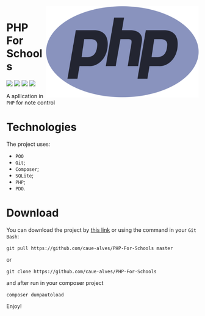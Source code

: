 <img align="right" class = "img" src="https://github.com/caue-alves/PHP-For-Schools/blob/master/img/php-1-logo-png-transparent.png?raw=true" height=240px width=400px>

# PHP For Schools
![](https://img.shields.io/github/repo-size/caue-alves/PHP-For-Schools)
![](https://img.shields.io/github/commit-activity/m/caue-alves/PHP-For-Schools)
![](https://img.shields.io/github/repo-size/caue-alves/PHP-For-Schools)
![](https://img.shields.io/github/languages/top/caue-alves/PHP-For-Schools)

A apllication in `PHP` for note control

# Technologies
The project uses:
- `POO`
- `Git`;
- `Composer`;
- `SQLite`;
- `PHP`;
- `PDO`.

# Download
You can download the project by [this link](https://github.com/caue-alves/PHP-For-Schools/archive/master.zip)
or using the command in your `Git Bash`:
```
git pull https://github.com/caue-alves/PHP-For-Schools master
```
or 
```
git clone https://github.com/caue-alves/PHP-For-Schools
```
and after run in your composer project
```
composer dumpautoload
```
Enjoy!

